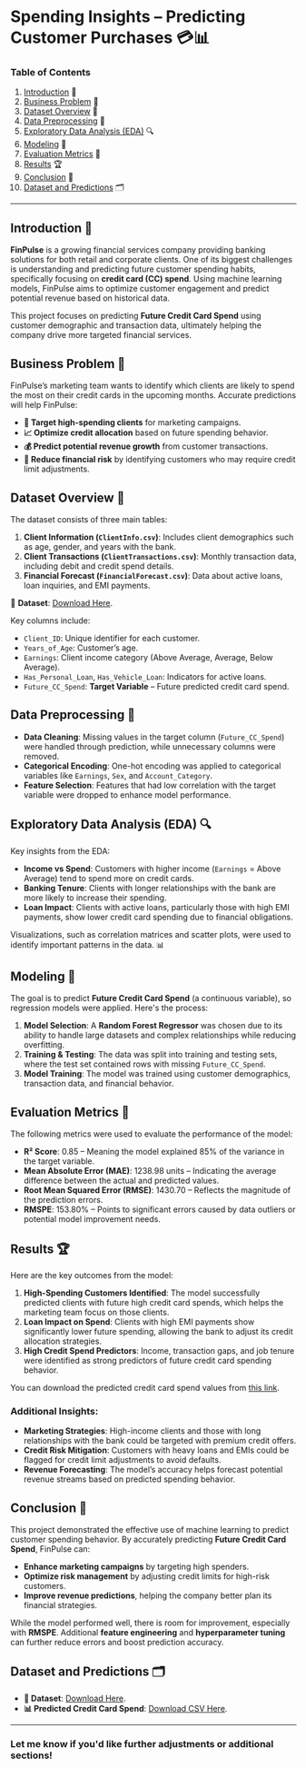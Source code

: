 # Spending Insights – Predicting Customer Purchases 💳📊

### Table of Contents
1. [Introduction](#introduction) 📘
2. [Business Problem](#business-problem) 💼
3. [Dataset Overview](#dataset-overview) 📁
4. [Data Preprocessing](#data-preprocessing) 🧹
5. [Exploratory Data Analysis (EDA)](#exploratory-data-analysis-eda) 🔍
6. [Modeling](#modeling) 🤖
7. [Evaluation Metrics](#evaluation-metrics) 📏
8. [Results](#results) 🏆
9. [Conclusion](#conclusion) 🎯
10. [Dataset and Predictions](#dataset-and-predictions) 🗂️

---

## Introduction 📘
**FinPulse** is a growing financial services company providing banking solutions for both retail and corporate clients. One of its biggest challenges is understanding and predicting future customer spending habits, specifically focusing on **credit card (CC) spend**. Using machine learning models, FinPulse aims to optimize customer engagement and predict potential revenue based on historical data.

This project focuses on predicting **Future Credit Card Spend** using customer demographic and transaction data, ultimately helping the company drive more targeted financial services.

## Business Problem 💼
FinPulse’s marketing team wants to identify which clients are likely to spend the most on their credit cards in the upcoming months. Accurate predictions will help FinPulse:
- **🎯 Target high-spending clients** for marketing campaigns.
- **📈 Optimize credit allocation** based on future spending behavior.
- **💰 Predict potential revenue growth** from customer transactions.
- **🚨 Reduce financial risk** by identifying customers who may require credit limit adjustments.

## Dataset Overview 📁
The dataset consists of three main tables:
1. **Client Information (`ClientInfo.csv`)**: Includes client demographics such as age, gender, and years with the bank.
2. **Client Transactions (`ClientTransactions.csv`)**: Monthly transaction data, including debit and credit spend details.
3. **Financial Forecast (`FinancialForecast.csv`)**: Data about active loans, loan inquiries, and EMI payments.

📂 **Dataset**: [Download Here](https://drive.google.com/drive/folders/1Ze1-BYjuDUiwAiF-y1P5MY-rCxNKdxFA?usp=sharing).

Key columns include:
- `Client_ID`: Unique identifier for each customer.
- `Years_of_Age`: Customer’s age.
- `Earnings`: Client income category (Above Average, Average, Below Average).
- `Has_Personal_Loan`, `Has_Vehicle_Loan`: Indicators for active loans.
- `Future_CC_Spend`: **Target Variable** – Future predicted credit card spend.

## Data Preprocessing 🧹
- **Data Cleaning**: Missing values in the target column (`Future_CC_Spend`) were handled through prediction, while unnecessary columns were removed.
- **Categorical Encoding**: One-hot encoding was applied to categorical variables like `Earnings`, `Sex`, and `Account_Category`.
- **Feature Selection**: Features that had low correlation with the target variable were dropped to enhance model performance.

## Exploratory Data Analysis (EDA) 🔍
Key insights from the EDA:
- **Income vs Spend**: Customers with higher income (`Earnings` = Above Average) tend to spend more on credit cards.
- **Banking Tenure**: Clients with longer relationships with the bank are more likely to increase their spending.
- **Loan Impact**: Clients with active loans, particularly those with high EMI payments, show lower credit card spending due to financial obligations.

Visualizations, such as correlation matrices and scatter plots, were used to identify important patterns in the data. 📊

## Modeling 🤖
The goal is to predict **Future Credit Card Spend** (a continuous variable), so regression models were applied. Here's the process:
1. **Model Selection**: A **Random Forest Regressor** was chosen due to its ability to handle large datasets and complex relationships while reducing overfitting.
2. **Training & Testing**: The data was split into training and testing sets, where the test set contained rows with missing `Future_CC_Spend`.
3. **Model Training**: The model was trained using customer demographics, transaction data, and financial behavior.

## Evaluation Metrics 📏
The following metrics were used to evaluate the performance of the model:
- **R² Score**: 0.85 – Meaning the model explained 85% of the variance in the target variable.
- **Mean Absolute Error (MAE)**: 1238.98 units – Indicating the average difference between the actual and predicted values.
- **Root Mean Squared Error (RMSE)**: 1430.70 – Reflects the magnitude of the prediction errors.
- **RMSPE**: 153.80% – Points to significant errors caused by data outliers or potential model improvement needs.

## Results 🏆
Here are the key outcomes from the model:
1. **High-Spending Customers Identified**: The model successfully predicted clients with future high credit card spends, which helps the marketing team focus on those clients.
2. **Loan Impact on Spend**: Clients with high EMI payments show significantly lower future spending, allowing the bank to adjust its credit allocation strategies.
3. **High Credit Spend Predictors**: Income, transaction gaps, and job tenure were identified as strong predictors of future credit card spending behavior.

You can download the predicted credit card spend values from [this link](https://drive.google.com/drive/folders/172juUsqkqiHQs2i1lmQXGSEwsUS7H-hl?usp=sharing).

### Additional Insights:
- **Marketing Strategies**: High-income clients and those with long relationships with the bank could be targeted with premium credit offers.
- **Credit Risk Mitigation**: Customers with heavy loans and EMIs could be flagged for credit limit adjustments to avoid defaults.
- **Revenue Forecasting**: The model’s accuracy helps forecast potential revenue streams based on predicted spending behavior.

## Conclusion 🎯
This project demonstrated the effective use of machine learning to predict customer spending behavior. By accurately predicting **Future Credit Card Spend**, FinPulse can:
- **Enhance marketing campaigns** by targeting high spenders.
- **Optimize risk management** by adjusting credit limits for high-risk customers.
- **Improve revenue predictions**, helping the company better plan its financial strategies.

While the model performed well, there is room for improvement, especially with **RMSPE**. Additional **feature engineering** and **hyperparameter tuning** can further reduce errors and boost prediction accuracy.

## Dataset and Predictions 🗂️
- **📂 Dataset**: [Download Here](https://drive.google.com/drive/folders/1Ze1-BYjuDUiwAiF-y1P5MY-rCxNKdxFA?usp=sharing).
- **📊 Predicted Credit Card Spend**: [Download CSV Here](https://drive.google.com/drive/folders/172juUsqkqiHQs2i1lmQXGSEwsUS7H-hl?usp=sharing).

---

### Let me know if you'd like further adjustments or additional sections!
